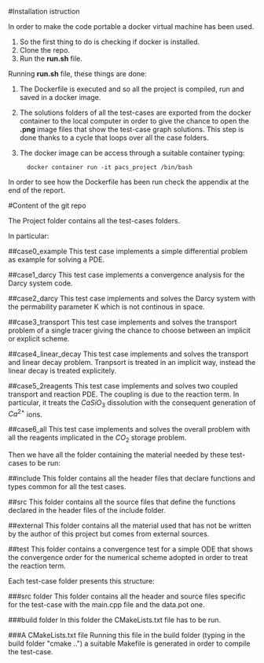 #Installation istruction

In order to make the code portable a docker virtual machine has been used.

1. So the first thing to do is checking if docker is installed. 
2. Clone the repo.
2. Run the **run.sh** file.

Running **run.sh** file, these things are done:

1. The Dockerfile is executed and so all the project is compiled, run and saved in a docker image. 
2. The solutions folders of all the test-cases are exported from the docker container to the local computer in order to give the chance to open the **.png** image files that show the test-case graph solutions. This step is done thanks to a cycle that loops over all the case folders. 
3. The docker image can be access through a suitable container typing:
         
         docker container run -it pacs_project /bin/bash
 
In order to see how the Dockerfile has been run check the appendix at the end of the report. 

#Content of the git repo 

The Project folder contains all the test-cases folders.

In particular:

##case0_example
This test case implements a simple differential problem as example for solving a PDE.
 
##case1_darcy
This test case implements a convergence analysis for the Darcy system code.
 
##case2_darcy
This test case implements and solves the Darcy system with the permability parameter K which is not continous in space.
 
##case3_transport
This test case implements and solves the transport problem of a single tracer giving the chance to choose between an implicit or explicit scheme.
 
##case4_linear_decay
This test case implements and solves the transport and linear decay problem. Tranpsort is treated in an implicit way, instead the linear decay is treated explicitely.
 
##case5_2reagents
This test case implements and solves two coupled transport and reaction PDE. The coupling is due to the reaction term. In particular, it treats the $CaSiO_3$ dissolution with the consequent generation of $Ca^{2+}$ ions.
 
##case6_all
This test case implements and solves the overall problem with all the reagents implicated in the $CO_2$ storage problem. 

Then we have all the folder containing the material needed by these test-cases to be run:

##include
This folder contains all the header files that declare functions and types common for all the test cases.

##src
This folder contains all the source files that define the functions declared in the header files of the include folder.

##external
This folder contains all the material used that has not be written by the author of this project but comes from external sources.

##test 
This folder contains a convergence test for a simple ODE that shows the convergence order for the numerical scheme adopted in order to treat the reaction term.



Each test-case folder presents this structure:

###src folder
This folder contains all the header and source files specific for the test-case with the main.cpp file and the data.pot one. 

###build folder
In this folder the CMakeLists.txt file has to be run.

###A CMakeLists.txt file
Running this file in the build folder (typing in the build folder "cmake ..") a suitable Makefile is generated in order to compile the test-case. 







 


 
 
